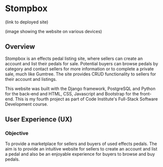 # Stompbox

(link to deployed site)

(image showing the website on various devices)

## Overview
Stompbox is an effects pedal listing site, where sellers can create an account and list their pedals for sale.  Potential buyers can browse pedals by category and contact sellers for more information or to complete a private sale, much like Gumtree.  The site provides CRUD functionality to sellers for their account and listings.

This website was built with the Django framework, PostgreSQL and Python for the back-end and HTML, CSS, Javascript and Bootstrap for the front-end.  This is my fourth project as part of Code Institute's Full-Stack Software Development course.

## User Experience (UX)

### Objective

To provide a marketplace for sellers and buyers of used effects pedals.  The aim is to provide an intuitive website for sellers to create an account and list a pedal and also be an enjoyable experience for buyers to browse and buy pedals.
